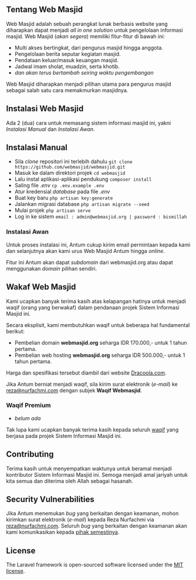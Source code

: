 ## Tentang Web Masjid

Web Masjid adalah sebuah perangkat lunak berbasis website yang diharapkan dapat menjadi *all in one solution* untuk pengelolaan informasi masjid. Web Masjid (*akan segera*) memiliki fitur-fitur di bawah ini:

- Multi akses bertingkat, dari pengurus masjid hingga anggota.
- Pengelolaan berita seputar kegiatan masjid.
- Pendataan keluar/masuk keuangan masjid.
- Jadwal imam sholat, muadzin, serta khotib.
- *dan akan terus bertambah seiring waktu pengembangan*

Web Masjid diharapkan menjadi pilihan utama para pengurus masjid sebagai salah satu cara memakmurkan masjidnya.

## Instalasi Web Masjid

Ada 2 (dua) cara untuk memasang sistem informasi masjid ini, yakni *Instalasi Manual* dan *Instalasi Awan*.

## Instalasi Manual

- Sila *clone* repositori ini terlebih dahulu
    `git clone https://github.com/webmasjid/webmasjid.git`
- Masuk ke dalam direktori projek
    `cd webmasjid`
- Lalu instal aplikasi-aplikasi pendukung
    `composer install`
- Saling file *.env*
    `cp .env.example .env`
- Atur kredensial *database* pada file *.env*
- Buat key baru
    `php artisan key:generate`
- Jalankan migrasi database
    `php artisan migrate --seed`
- Mulai projek
    `php artisan serve`
- Log in ke sistem
    `email : admin@webmasjid.org | password : bismillah`

### Instalasi Awan

Untuk proses instalasi ini, Antum cukup kirim email permintaan kepada kami dan selanjutnya akan kami urus Web Masjid Antum hingga *online*.

Fitur ini Antum akan dapat *subdomain* dari webmasjid.org atau dapat menggunakan *domain* pilihan sendiri.

## Wakaf Web Masjid

Kami ucapkan banyak terima kasih atas kelapangan hatinya untuk menjadi waqif (orang yang berwakaf) dalam pendanaan projek Sistem Informasi Masjid ini.

Secara eksplisit, kami membutuhkan waqif untuk beberapa hal fundamental berikut:

- Pembelian domain **webmasjid.org** seharga IDR 170.000,- untuk 1 tahun pertama.
- Pembelian web hosting **webmasjid.org** seharga IDR 500.000,- untuk 1 tahun pertama.

Harga dan spesifikasi tersebut diambil dari website [Dracoola.com](https://dracoola.com).

Jika Antum berniat menjadi waqif, sila kirim surat elektronik (*e-mail*) ke [reza@nurfachmi.com](mailto:reza@nurfachmi.com) dengan subjek **Waqif Webmasjid**.

### Waqif Premium

- *belum ada*

Tak lupa kami ucapkan banyak terima kasih kepada seluruh [waqif](https://github.com/webmasjid/webmasjid/WAQIF.md) yang berjasa pada projek Sistem Informasi Masjid ini.

## Contributing

Terima kasih untuk menyempatkan waktunya untuk beramal menjadi kontributor Sistem Informasi Masjid ini. Semoga menjadi amal jariyah untuk kita semua dan diterima oleh Allah sebagai hasanah.

## Security Vulnerabilities

Jika Antum menemukan *bug* yang berkaitan dengan keamanan, mohon kirimkan surat elektronik (*e-mail*) kepada Reza Nurfachmi via [reza@nurfachmi.com](mailto:reza@nurfachmi.com). Seluruh *bug* yang berkaitan dengan keamanan akan kami komunikasikan kepada [pihak semestinya](https://laravel.com).

## License

The Laravel framework is open-sourced software licensed under the [MIT license](https://opensource.org/licenses/MIT).

